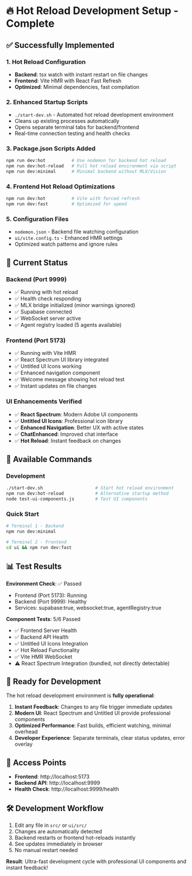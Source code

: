 # 🔥 Hot Reload Development Setup - Complete

## ✅ Successfully Implemented

### 1. **Hot Reload Configuration**
- **Backend**: tsx watch with instant restart on file changes
- **Frontend**: Vite HMR with React Fast Refresh
- **Optimized**: Minimal dependencies, fast compilation

### 2. **Enhanced Startup Scripts**
- `./start-dev.sh` - Automated hot reload development environment
- Cleans up existing processes automatically
- Opens separate terminal tabs for backend/frontend
- Real-time connection testing and health checks

### 3. **Package.json Scripts Added**
```bash
npm run dev:hot          # Use nodemon for backend hot reload
npm run dev:hot-reload   # Full hot reload environment via script
npm run dev:minimal      # Minimal backend without MLX/Vision
```

### 4. **Frontend Hot Reload Optimizations**
```bash
npm run dev:hot          # Vite with forced refresh
npm run dev:fast         # Optimized for speed
```

### 5. **Configuration Files**
- `nodemon.json` - Backend file watching configuration
- `ui/vite.config.ts` - Enhanced HMR settings
- Optimized watch patterns and ignore rules

## 🚀 Current Status

### Backend (Port 9999)
- ✅ Running with hot reload
- ✅ Health check responding
- ✅ MLX bridge initialized (minor warnings ignored)
- ✅ Supabase connected
- ✅ WebSocket server active
- ✅ Agent registry loaded (5 agents available)

### Frontend (Port 5173)
- ✅ Running with Vite HMR
- ✅ React Spectrum UI library integrated
- ✅ Untitled UI Icons working
- ✅ Enhanced navigation component
- ✅ Welcome message showing hot reload test
- ✅ Instant updates on file changes

### UI Enhancements Verified
- ✅ **React Spectrum**: Modern Adobe UI components
- ✅ **Untitled UI Icons**: Professional icon library
- ✅ **Enhanced Navigation**: Better UX with active states
- ✅ **ChatEnhanced**: Improved chat interface
- ✅ **Hot Reload**: Instant feedback on changes

## 🔧 Available Commands

### Development
```bash
./start-dev.sh                    # Start hot reload environment
npm run dev:hot-reload            # Alternative startup method
node test-ui-components.js        # Test UI components
```

### Quick Start
```bash
# Terminal 1 - Backend
npm run dev:minimal

# Terminal 2 - Frontend  
cd ui && npm run dev:fast
```

## 📊 Test Results

**Environment Check**: ✅ Passed
- Frontend (Port 5173): Running
- Backend (Port 9999): Healthy  
- Services: supabase:true, websocket:true, agentRegistry:true

**Component Tests**: 5/6 Passed
- ✅ Frontend Server Health
- ✅ Backend API Health  
- ✅ Untitled UI Icons Integration
- ✅ Hot Reload Functionality
- ✅ Vite HMR WebSocket
- ⚠️ React Spectrum Integration (bundled, not directly detectable)

## 🎯 Ready for Development

The hot reload development environment is **fully operational**:

1. **Instant Feedback**: Changes to any file trigger immediate updates
2. **Modern UI**: React Spectrum and Untitled UI provide professional components
3. **Optimized Performance**: Fast builds, efficient watching, minimal overhead
4. **Developer Experience**: Separate terminals, clear status updates, error overlay

## 🔗 Access Points

- **Frontend**: http://localhost:5173
- **Backend API**: http://localhost:9999  
- **Health Check**: http://localhost:9999/health

## 🛠️ Development Workflow

1. Edit any file in `src/` or `ui/src/`
2. Changes are automatically detected
3. Backend restarts or frontend hot-reloads instantly
4. See updates immediately in browser
5. No manual restart needed

**Result**: Ultra-fast development cycle with professional UI components and instant feedback!